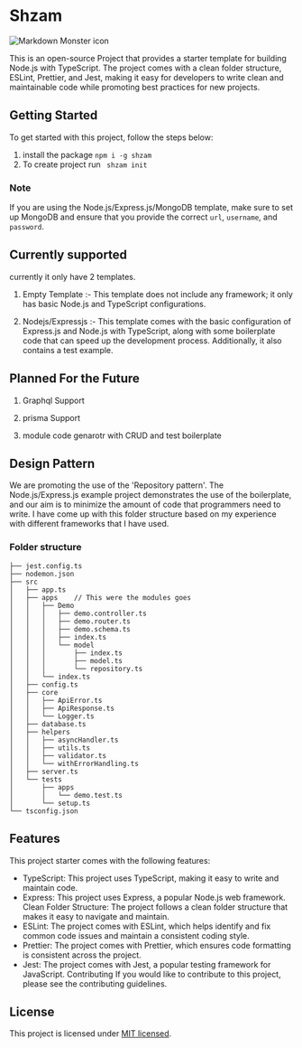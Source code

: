 # Shzam 

<img src="https://media3.giphy.com/media/v1.Y2lkPTc5MGI3NjExd3hsYzR3NGs3Njh2NmY3M2ZicXN3MW9oYXppcGNpYnV0OXV6Z3AwNSZlcD12MV9pbnRlcm5hbF9naWZfYnlfaWQmY3Q9Zw/FAXgrcmx38hhzL3N2Y/giphy.gif"
     alt="Markdown Monster icon"
     style="marggin-right:auto,margin-left:auto" />

This is an open-source Project that provides a starter template for building Node.js with TypeScript. The project comes with a clean folder structure, ESLint, Prettier, and Jest, making it easy for developers to write clean and maintainable code while promoting best practices for new projects.

## Getting Started
To get started with this project, follow the steps below:

1. install the package ```npm i -g shzam```
2. To create project run ``` shzam init```

### Note

If you are using the Node.js/Express.js/MongoDB template, make sure to set up MongoDB and ensure that you provide the correct `url`, `username`, and `password`.

## Currently supported

currently it only have 2 templates.

1. Empty Template :- This template does not include any framework; it only has basic Node.js and TypeScript configurations.

2. Nodejs/Expressjs :- This template comes with the basic configuration of Express.js and Node.js with TypeScript, along with some boilerplate code that can speed up the development process. Additionally, it also contains a test example.

## Planned For the Future

1. Graphql Support

2. prisma Support

4. module code genarotr with CRUD and test boilerplate


## Design Pattern

We are promoting the use of the 'Repository pattern'. The Node.js/Express.js example project demonstrates the use of the boilerplate, and our aim is to minimize the amount of code that programmers need to write. I have come up with this folder structure based on my experience with different frameworks that I have used.

### Folder structure 

```├── README.md
├── jest.config.ts
├── nodemon.json
├── src
│   ├── app.ts
│   ├── apps    // This were the modules goes
│   │   ├── Demo
│   │   │   ├── demo.controller.ts
│   │   │   ├── demo.router.ts
│   │   │   ├── demo.schema.ts
│   │   │   ├── index.ts
│   │   │   └── model
│   │   │       ├── index.ts
│   │   │       ├── model.ts
│   │   │       └── repository.ts
│   │   └── index.ts
│   ├── config.ts
│   ├── core
│   │   ├── ApiError.ts
│   │   ├── ApiResponse.ts
│   │   └── Logger.ts
│   ├── database.ts
│   ├── helpers
│   │   ├── asyncHandler.ts
│   │   ├── utils.ts
│   │   ├── validator.ts
│   │   └── withErrorHandling.ts
│   ├── server.ts
│   └── tests
│       ├── apps
│       │   └── demo.test.ts
│       └── setup.ts
└── tsconfig.json

```

## Features
This project starter comes with the following features:

- TypeScript: This project uses TypeScript, making it easy to write and maintain code.
- Express: This project uses Express, a popular Node.js web framework. Clean Folder Structure: The project follows a clean folder structure that makes it easy to navigate and maintain.
- ESLint: The project comes with ESLint, which helps identify and fix common code issues and maintain a consistent coding style.
- Prettier: The project comes with Prettier, which ensures code formatting is consistent across the project.
- Jest: The project comes with Jest, a popular testing framework for JavaScript. Contributing
If you would like to contribute to this project, please see the contributing guidelines.

## License
This project is licensed under [MIT licensed](LICENSE).
